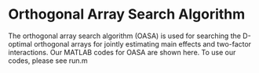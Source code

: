 # Orthogonal Array Search Algorithm

The orthogonal array search algorithm (OASA) is used for searching the D-optimal orthogonal arrays for jointly estimating main effects and two-factor interactions.  Our MATLAB codes for OASA are shown here.  To use our codes, please see run.m
